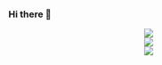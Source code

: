 ### Hi there 👋

<!--
**446907996/446907996** is a ✨ _special_ ✨ repository because its `README.md` (this file) appears on your GitHub profile.

Here are some ideas to get you started:

- 🔭 I’m currently working on ...
- 🌱 I’m currently learning ...
- 👯 I’m looking to collaborate on ...
- 🤔 I’m looking for help with ...
- 💬 Ask me about ...
- 📫 How to reach me: ...
- 😄 Pronouns: ...
- ⚡ Fun fact: ...
-->
<div align="center"> <img src="https://github-readme-stats.vercel.app/api/top-langs/?username=446907996" /> </div>
<div align="center"> <img src="https://github-readme-streak-stats.herokuapp.com/?user=446907996" /> </div>
<div align="center"> <img src="https://github-readme-activity-graph.vercel.app/graph?username=446907996&theme=xcode" /> </div>


